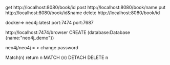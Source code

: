 get http://localhost:8080/book/id
post http://localhost:8080/book/name
put http://localhost:8080/book/id&name
delete http://localhost:8080/book/id

docker=> neo4j:latest
port:7474
port:7687

http://localhost:7474/browser
CREATE (database:Database {name:"neo4j_demo"})

neo4j/neo4j = > change password

Match(n) return n
MATCH (n) DETACH DELETE n